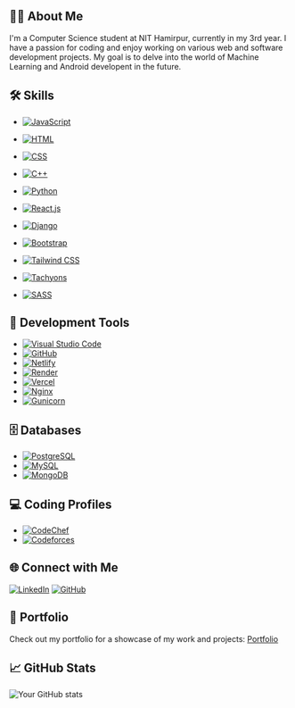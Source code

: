 ## 👨‍💻 About Me

I'm a Computer Science student at NIT Hamirpur, currently in my 3rd year. I have a passion for coding and enjoy working on various web and software development projects. My goal is to delve into the world of Machine Learning and Android developent in the future.

## 🛠️ Skills

- [![JavaScript](https://img.shields.io/badge/JavaScript-Click%20to%20Learn-yellow)](https://developer.mozilla.org/en-US/docs/Web/JavaScript)
- [![HTML](https://img.shields.io/badge/HTML-Click%20to%20Learn-orange)](https://developer.mozilla.org/en-US/docs/Web/HTML)
- [![CSS](https://img.shields.io/badge/CSS-Click%20to%20Learn-blue)](https://developer.mozilla.org/en-US/docs/Web/CSS)
- [![C++](https://img.shields.io/badge/C++-Click%20to%20Learn-purple)](https://www.cplusplus.com/)
- [![Python](https://img.shields.io/badge/Python-Click%20to%20Learn-green)](https://www.python.org/)
- [![React.js](https://img.shields.io/badge/React.js-Click%20to%20Learn-blue)](https://reactjs.org/)
- [![Django](https://img.shields.io/badge/Django-Click%20to%20Learn-green)](https://www.djangoproject.com/)
- [![Bootstrap](https://img.shields.io/badge/Bootstrap-Click%20to%20Learn-blue)](https://getbootstrap.com/)
- [![Tailwind CSS](https://img.shields.io/badge/Tailwind%20CSS-Click%20to%20Learn-blue)](https://tailwindcss.com/)
- [![Tachyons](https://img.shields.io/badge/Tachyons-Click%20to%20Learn-purple)](https://tachyons.io/)

- [![SASS](https://img.shields.io/badge/SASS-Click%20to%20Learn-pink)](https://sass-lang.com/)

## 🧰 Development Tools

- [![Visual Studio Code](https://img.shields.io/badge/Visual%20Studio%20Code-Click%20to%20Learn-blue)](https://code.visualstudio.com/)
- [![GitHub](https://img.shields.io/badge/GitHub-Click%20to%20Learn-brightgreen)](https://github.com/)
- [![Netlify](https://img.shields.io/badge/Netlify-Click%20to%20Learn-brightgreen)](https://www.netlify.com/)
- [![Render](https://img.shields.io/badge/Render-Click%20to%20Learn-brightgreen)](https://render.com/)
- [![Vercel](https://img.shields.io/badge/Vercel-Click%20to%20Learn-brightgreen)](https://vercel.com/)
- [![Nginx](https://img.shields.io/badge/Nginx-Click%20to%20Learn-green)](https://nginx.org/)
- [![Gunicorn](https://img.shields.io/badge/Gunicorn-Click%20to%20Learn-green)](https://gunicorn.org/)

## 🗄️ Databases

- [![PostgreSQL](https://img.shields.io/badge/PostgreSQL-Click%20to%20Learn-blue)](https://www.postgresql.org/)
- [![MySQL](https://img.shields.io/badge/MySQL-Click%20to%20Learn-blue)](https://www.mysql.com/)
- [![MongoDB](https://img.shields.io/badge/MongoDB-Click%20to%20Learn-green)](https://www.mongodb.com/)

## 💻 Coding Profiles

- [![CodeChef](https://img.shields.io/badge/CodeChef-Profile-red)](https://www.codechef.com/users/onlycppcode)
- [![Codeforces](https://img.shields.io/badge/Codeforces-Profile-blue)](https://codeforces.com/profile/yourcodeforcesusername)

## 🌐 Connect with Me

[![LinkedIn](https://img.shields.io/badge/LinkedIn-Connect-blue)](https://www.linkedin.com/in/sourav-sharma-646291222/)
[![GitHub](https://img.shields.io/badge/GitHub-Follow-brightgreen)](https://codeforces.com/profile/suiiiiiiiiiiii)

## 🚀 Portfolio

Check out my portfolio for a showcase of my work and projects: [Portfolio](https://tech-folio.vercel.app/)

## 📈 GitHub Stats

![Your GitHub stats](https://github-readme-stats.vercel.app/api?username=suiisharma&show_icons=true)
